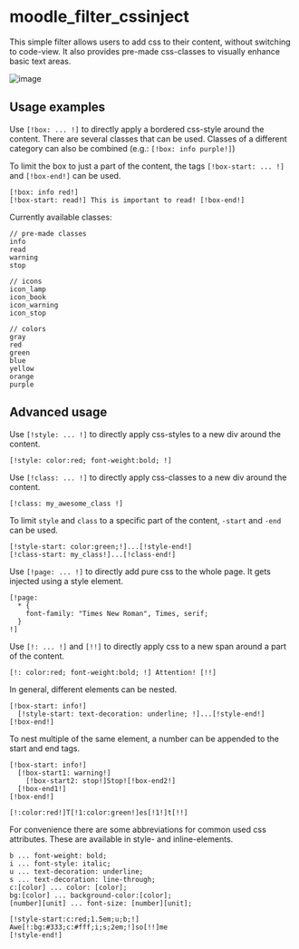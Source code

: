 # moodle_filter_cssinject

This simple filter allows users to add css to their content, without switching to code-view. It also provides pre-made css-classes to visually enhance basic text areas.

![image](https://github.com/user-attachments/assets/92219092-8bf0-4da8-a825-652f91e66c93)


## Usage examples

Use `[!box: ... !]` to directly apply a bordered css-style around the content. There are several classes that can be used. Classes of a different category can also be combined (e.g.: `[!box: info purple!]`)

To limit the box to just a part of the content, the tags `[!box-start: ... !]` and `[!box-end!]` can be used.
```
[!box: info red!]
[!box-start: read!] This is important to read! [!box-end!]
```
Currently available classes:
```
// pre-made classes
info
read
warning
stop

// icons
icon_lamp
icon_book
icon_warning
icon_stop

// colors
gray
red
green
blue
yellow
orange
purple
```


## Advanced usage

Use `[!style: ... !]` to directly apply css-styles to a new div around the content.
```
[!style: color:red; font-weight:bold; !]
```

Use `[!class: ... !]` to directly apply css-classes to a new div around the content.
```
[!class: my_awesome_class !]
```

To limit `style` and `class` to a specific part of the content, `-start` and `-end` can be used.
```
[!style-start: color:green;!]...[!style-end!]
[!class-start: my_class!]...[!class-end!]
```

Use `[!page: ... !]` to directly add pure css to the whole page. It gets injected using a style element.
```
[!page: 
  * {
    font-family: "Times New Roman", Times, serif;
  }
!]
```

Use `[!: ... !]` and `[!!]` to directly apply css to a new span around a part of the content.
```
[!: color:red; font-weight:bold; !] Attention! [!!]
```

In general, different elements can be nested.
```
[!box-start: info!]
  [!style-start: text-decoration: underline; !]...[!style-end!]
[!box-end!]
```
To nest multiple of the same element, a number can be appended to the start and end tags.
```
[!box-start: info!]
  [!box-start1: warning!]
    [!box-start2: stop!]Stop![!box-end2!]
  [!box-end1!]
[!box-end!]

[!:color:red!]T[!1:color:green!]es[!1!]t[!!]
```

For convenience there are some abbreviations for common used css attributes. These are available in style- and inline-elements.
```
b ... font-weight: bold;
i ... font-style: italic;
u ... text-decoration: underline;
s ... text-decoration: line-through;
c:[color] ... color: [color];
bg:[color] ... background-color:[color];
[number][unit] ... font-size: [number][unit];
```
```
[!style-start:c:red;1.5em;u;b;!]
Awe[!:bg:#333;c:#fff;i;s;2em;!]so[!!]me
[!style-end!]
```